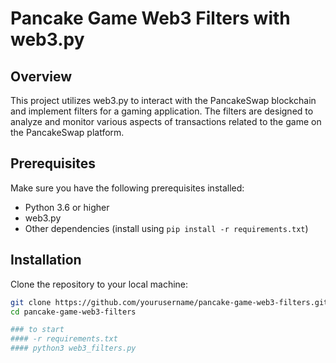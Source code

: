 # Pancake Game Web3 Filters with web3.py

## Overview

This project utilizes web3.py to interact with the PancakeSwap blockchain and implement filters for a gaming application. The filters are designed to analyze and monitor various aspects of transactions related to the game on the PancakeSwap platform.

## Prerequisites

Make sure you have the following prerequisites installed:

- Python 3.6 or higher
- web3.py
- Other dependencies (install using `pip install -r requirements.txt`)

## Installation

Clone the repository to your local machine:

```bash
git clone https://github.com/yourusername/pancake-game-web3-filters.git
cd pancake-game-web3-filters

### to start 
#### -r requirements.txt
#### python3 web3_filters.py
